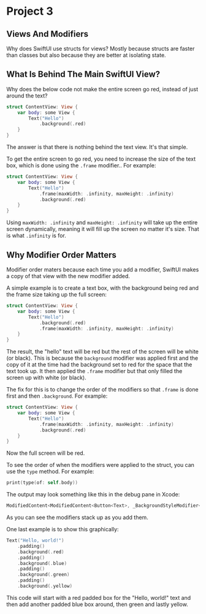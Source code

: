 # Project 3

## Views And Modifiers

Why does SwiftUI use structs for views? Mostly because structs are faster than classes but also because they are better at isolating state.

## What Is Behind The Main SwiftUI View?

Why does the below code not make the entire screen go red, instead of just around the text?

``` swift
struct ContentView: View {
    var body: some View {
        Text("Hello")
            .background(.red)
    }
} 
```

The answer is that there is nothing behind the text view. It's that simple.

To get the entire screen to go red, you need to increase the size of the text box, which is done using the `.frame` modifier.. For example:

``` swift
struct ContentView: View {
    var body: some View {
        Text("Hello")
            .frame(maxWidth: .infinity, maxHeight: .infinity)
            .background(.red)
    }
} 
```

Using `maxWidth: .infinity` and `maxHeight: .infinity` will take up the entire screen dynamically, meaning it will fill up the screen no matter it's size. That is what `.infinity` is for.

## Why Modifier Order Matters

Modifier order maters because each time you add a modifier, SwiftUI makes a copy of that view with the new modifier added.

A simple example is to create a text box, with the background being red and the frame size taking up the full screen:

``` swift
struct ContentView: View {
    var body: some View {
        Text("Hello")
            .background(.red)
            .frame(maxWidth: .infinity, maxHeight: .infinity) 
    }
}
```

The result, the "hello" text will be red but the rest of the screen will be white (or black). This is because the `background` modifier was applied first and the copy of it at the time had the background set to red for the space that the text took up. It then applied the `.frame` modifier but that only filled the screen up with white (or black).

The fix for this is to change the order of the modifiers so that `.frame` is done first and then `.background`. For example:

``` swift
struct ContentView: View {
    var body: some View {
        Text("Hello")
            .frame(maxWidth: .infinity, maxHeight: .infinity)
            .background(.red)
    }
}
```

Now the full screen will be red.

To see the order of when the modifiers were applied to the struct, you can use the `type` method. For example:

``` swift
print(type(of: self.body))
```

The output may look something like this in the debug pane in Xcode:

``` swift
ModifiedContent<ModifiedContent<Button<Text>, _BackgroundStyleModifier<Color>>, _FrameLayout>
```

As you can see the modifiers stack up as you add them.

One last example is to show this graphically:

``` swift
Text("Hello, world!")
    .padding()
    .background(.red)
    .padding()
    .background(.blue)
    .padding()
    .background(.green)
    .padding()
    .background(.yellow)
```

This code will start with a red padded box for the "Hello, world!" text and then add another padded blue box around, then green and lastly yellow.